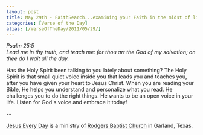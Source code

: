 ```yaml
---
layout: post
title: May 29th - FaithSearch...examining your Faith in the midst of life's
categories: [Verse of the Day]
alias: [/VerseOfTheDay/2011/05/29/]
---
```


_Psalm 25:5  
Lead me in thy truth, and teach me: for thou art the God of my
salvation; on thee do I wait all the day._

Has the Holy Spirit been talking to you lately about something? The
Holy Spirit is that small quiet voice inside you that leads you and
teaches you, after you have given your heart to Jesus Christ. When
you are reading your Bible, He helps you understand and personalize
what you read. He challenges you to do the right things. He wants to
be an open voice in your life. Listen for God's voice and embrace it
today!

 --

<a href=http://jesuseveryday.net>Jesus Every Day</a> is a ministry of <a href=http://rodgersbaptist.net>Rodgers Baptist Church</a> in Garland, Texas.
